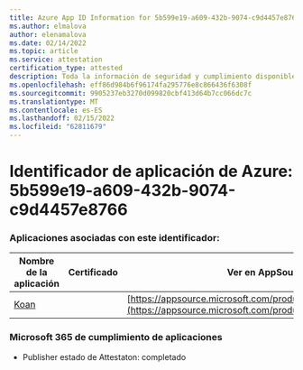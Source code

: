 ```yaml
---
title: Azure App ID Information for 5b599e19-a609-432b-9074-c9d4457e8766
ms.author: elmalova
author: elenamalova
ms.date: 02/14/2022
ms.topic: article
ms.service: attestation
certification_type: attested
description: Toda la información de seguridad y cumplimiento disponible para 5b599e19-a609-432b-9074-c9d4457e8766.
ms.openlocfilehash: eff86d984b6f96174fa295776e8c866436f6308f
ms.sourcegitcommit: 9905237eb3270d099820cbf413d64b7cc066dc7c
ms.translationtype: MT
ms.contentlocale: es-ES
ms.lasthandoff: 02/15/2022
ms.locfileid: "62811679"
---
```

# <a name="azure-app-id-5b599e19-a609-432b-9074-c9d4457e8766"></a>Identificador de aplicación de Azure: 5b599e19-a609-432b-9074-c9d4457e8766


### <a name="apps-associated-with-this-id"></a>Aplicaciones asociadas con este identificador:
| **Nombre de la aplicación** | **Certificado** | **Ver en AppSource** |
|--------------|---------------|-----------------------|
| [Koan](https://docs.microsoft.com/microsoft-365-app-certification/forward/WA200002936) |  | [https://appsource.microsoft.com/product/office/WA200002936](https://appsource.microsoft.com/product/office/WA200002936) |

### <a name="microsoft-365-app-compliance-status"></a>Microsoft 365 de cumplimiento de aplicaciones
- Publisher estado de Attestaton: completado
